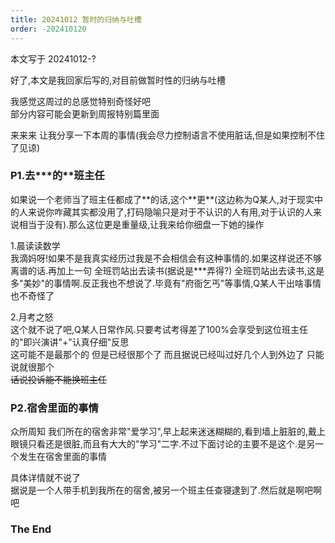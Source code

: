 ```yaml
---
title: 20241012 暂时的归纳与吐槽
order: -202410120
---
```


本文写于 20241012-?

好了,本文是我回家后写的,对目前做暂时性的归纳与吐槽  

我感觉这周过的总感觉特别奇怪好吧  
部分内容可能会更新到周报特别篇里面  

来来来 让我分享一下本周的事情(我会尽力控制语言不使用脏话,但是如果控制不住了见谅)  

### P1.去\*\*\*的\*\*班主任  
如果说一个老师当了班主任都成了\*\*的话,这个\*\*更\*\*(这边称为Q某人,对于现实中的人来说你咋藏其实都没用了,打码隐喻只是对于不认识的人有用,对于认识的人来说相当于没有).那么这位更是重量级,让我来给你细盘一下她的操作  

1.晨读读数学  
我滴妈呀!如果不是我真实经历过我是不会相信会有这种事情的.如果这样说还不够离谱的话.再加上一句 全班罚站出去读书(据说是\*\*\*弄得?) 全班罚站出去读书,这是多"美妙"的事情啊.反正我也不想说了.毕竟有"府衙乞丐"等事情,Q某人干出啥事情也不奇怪了  

2.月考之怒  
这个就不说了吧,Q某人日常作风.只要考试考得差了100%会享受到这位班主任的"即兴演讲"+"认真仔细"反思  
这可能不是最那个的 但是已经很那个了 而且据说已经叫过好几个人到外边了 只能说就很那个  
~~话说投诉能不能换班主任~~  

### P2.宿舍里面的事情  

众所周知 我们所在的宿舍非常"爱学习",早上起来迷迷糊糊的,看到墙上脏脏的,戴上眼镜只看还是很脏,而且有大大的"学习"二字.不过下面讨论的主要不是这个.是另一个发生在宿舍里面的事情  

具体详情就不说了  
据说是一个人带手机到我所在的宿舍,被另一个班主任查寝逮到了.然后就是啊吧啊吧  

### The End